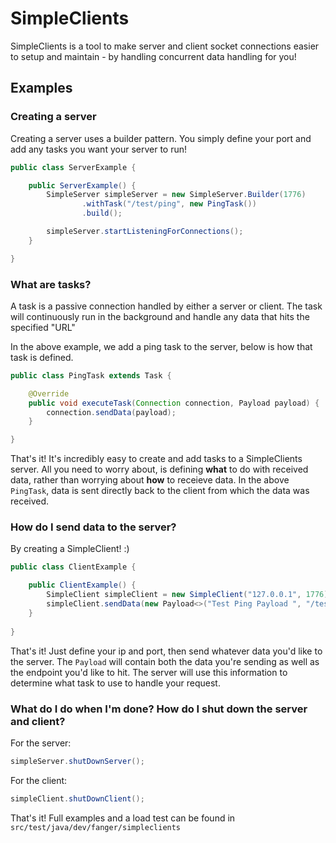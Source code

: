 # SimpleClients
SimpleClients is a tool to make server and client socket connections easier to setup and maintain - by handling 
concurrent data handling for you!

## Examples

### Creating a server
Creating a server uses a builder pattern. You simply define your port and add any tasks you want your server to run!
```java
public class ServerExample {

    public ServerExample() {
        SimpleServer simpleServer = new SimpleServer.Builder(1776)
                .withTask("/test/ping", new PingTask())
                .build();

        simpleServer.startListeningForConnections();
    }

}
```

### What are tasks?
A task is a passive connection handled by either a server or client. The task will continuously run in the background 
and handle any data that hits the specified "URL"

In the above example, we add a ping task to the server, below is how that task is defined.
```java
public class PingTask extends Task {

    @Override
    public void executeTask(Connection connection, Payload payload) {
        connection.sendData(payload);
    }

}
```
That's it! It's incredibly easy to create and add tasks to a SimpleClients server. All you need to worry about, is 
defining **what** to do with received data, rather than worrying about **how** to receieve data.
In the above `PingTask`, data is sent directly back to the client from which the data was received.

### How do I send data to the server?
By creating a SimpleClient! :)
```java
public class ClientExample {

    public ClientExample() {
        SimpleClient simpleClient = new SimpleClient("127.0.0.1", 1776);
        simpleClient.sendData(new Payload<>("Test Ping Payload ", "/test/ping"));
    }
    
}
```
That's it! Just define your ip and port, then send whatever data you'd like to the server. The `Payload` will contain 
both the data you're sending as well as the endpoint you'd like to hit. The server will use this information to 
determine what task to use to handle your request.

### What do I do when I'm done? How do I shut down the server and client?
For the server:
```java
simpleServer.shutDownServer();
```
For the client:
```java
simpleClient.shutDownClient();
```

That's it! Full examples and a load test can be found in
`src/test/java/dev/fanger/simpleclients`
